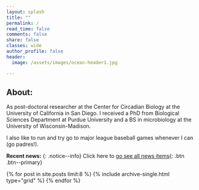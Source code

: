 ```yaml
---
layout: splash
title: ""
permalink: /
read_time: false
comments: false
share: false
classes: wide
author_profile: false
header:
  image: /assets/images/ocean-header1.jpg

---
```

## About:
As post-doctoral researcher at the Center for Circadian Biology at the University of California in San Diego. I received a PhD from Biological Sciences Department at Purdue University and a BS in microbiology at the University of Wisconsin-Madison.

I also like to run and try go to major league baseball games whenever I can (go padres!).

**Recent news:**
{: .notice--info}
Click here to [go see all news items](/Blog/){: .btn .btn--primary}
<div class="grid__wrapper">
  {% for post in site.posts limit:8 %}
    {% include archive-single.html type="grid" %}
  {% endfor %}
</div>
